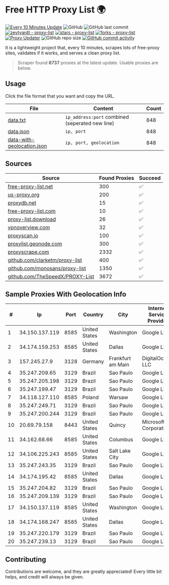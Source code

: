 
# Free HTTP Proxy List 🌍

[![Every 10 Minutes Update](https://github.com/mertguvencli/http-proxy-list/actions/workflows/main.yml/badge.svg?branch=main)](https://github.com/mertguvencli/http-proxy-list/actions/workflows/main.yml)
![GitHub](https://img.shields.io/github/license/mertguvencli/http-proxy-list)
![GitHub last commit](https://img.shields.io/github/last-commit/mertguvencli/http-proxy-list)
[![zevtyardt - proxy-list](https://img.shields.io/static/v1?label=zevtyardt&message=proxy-list&color=blue&logo=github)](https://github.com/zevtyardt/proxy-list "Go to GitHub repo")
[![stars - proxy-list](https://img.shields.io/github/stars/zevtyardt/proxy-list?style=social)](https://github.com/zevtyardt/proxy-list)
[![forks - proxy-list](https://img.shields.io/github/forks/zevtyardt/proxy-list?style=social)](https://github.com/zevtyardt/proxy-list)
[![Proxy Updater](https://github.com/zevtyardt/proxy-list/workflows/Proxy%20Updater/badge.svg)](https://github.com/zevtyardt/proxy-list/actions?query=workflow:"Proxy+Updater")
![GitHub repo size](https://img.shields.io/github/repo-size/zevtyardt/proxy-list)
[![GitHub commit activity](https://img.shields.io/github/commit-activity/m/zevtyardt/proxy-list?logo=commits)](https://github.com/zevtyardt/proxy-list/commits/main)

It is a lightweight project that, every 10 minutes, scrapes lots of free-proxy sites, validates if it works, and serves a clean proxy list.

> Scraper found **8737** proxies at the latest update. Usable proxies are below.

## Usage

Click the file format that you want and copy the URL.

|File|Content|Count|
|----|-------|-----|
|[data.txt](https://raw.githubusercontent.com/mertguvencli/http-proxy-list/main/proxy-list/data.txt)|`ip_address:port` combined (seperated new line)|848|
|[data.json](https://raw.githubusercontent.com/mertguvencli/http-proxy-list/main/proxy-list/data.json)|`ip, port`|848|
|[data-with-geolocation.json](https://raw.githubusercontent.com/mertguvencli/http-proxy-list/main/proxy-list/data-with-geolocation.json)|`ip, port, geolocation`|848|

## Sources

|Source|Found Proxies|Succeed|
|------|-------------|-------|
|[free-proxy-list.net](https://free-proxy-list.net)|300|✅|
|[us-proxy.org](https://www.us-proxy.org)|200|✅|
|[proxydb.net](http://proxydb.net)|15|✅|
|[free-proxy-list.com](https://free-proxy-list.com/?page=&port=&type%5B%5D=http&type%5B%5D=https&up_time=0&search=Search)|10|✅|
|[proxy-list.download](https://www.proxy-list.download/HTTP)|26|✅|
|[vpnoverview.com](https://vpnoverview.com/privacy/anonymous-browsing/free-proxy-servers)|32|✅|
|[proxyscan.io](https://www.proxyscan.io)|100|✅|
|[proxylist.geonode.com](https://proxylist.geonode.com/api/proxy-list?limit=300&page=1&sort_by=lastChecked&sort_type=desc&protocols=http,https)|300|✅|
|[proxyscrape.com](https://api.proxyscrape.com/v2/?request=displayproxies&protocol=http&timeout=10000&country=all&ssl=all&anonymity=all)|2332|✅|
|[github.com/clarketm/proxy-list](https://raw.githubusercontent.com/clarketm/proxy-list/master/proxy-list-raw.txt)|400|✅|
|[github.com/monosans/proxy-list](https://raw.githubusercontent.com/monosans/proxy-list/main/proxies/http.txt)|1350|✅|
|[github.com/TheSpeedX/PROXY-List](https://raw.githubusercontent.com/TheSpeedX/PROXY-List/master/http.txt)|3672|✅|


## Sample Proxies With Geolocation Info

|#|Ip|Port|Country|City|Internet Service Provider|
|-|--|----|-------|----|-------------------------|
|1|34.150.137.119|8585|United States|Washington|Google LLC|
|2|34.174.159.253|8585|United States|Dallas|Google LLC|
|3|157.245.27.9|3128|Germany|Frankfurt am Main|DigitalOcean, LLC|
|4|35.247.209.65|3129|Brazil|Sao Paulo|Google LLC|
|5|35.247.205.198|3129|Brazil|Sao Paulo|Google LLC|
|6|35.247.199.47|3129|Brazil|Sao Paulo|Google LLC|
|7|34.118.127.110|8585|Poland|Warsaw|Google LLC|
|8|35.247.249.71|3129|Brazil|Sao Paulo|Google LLC|
|9|35.247.200.244|3129|Brazil|Sao Paulo|Google LLC|
|10|20.69.79.158|8443|United States|Quincy|Microsoft Corporation|
|11|34.162.68.66|8585|United States|Columbus|Google LLC|
|12|34.106.225.243|8585|United States|Salt Lake City|Google LLC|
|13|35.247.243.35|3129|Brazil|Sao Paulo|Google LLC|
|14|34.174.195.42|8585|United States|Dallas|Google LLC|
|15|35.247.204.82|3129|Brazil|Sao Paulo|Google LLC|
|16|35.247.209.139|3129|Brazil|Sao Paulo|Google LLC|
|17|34.150.137.119|8585|United States|Washington|Google LLC|
|18|34.174.168.247|8585|United States|Dallas|Google LLC|
|19|35.247.220.179|3129|Brazil|Sao Paulo|Google LLC|
|20|35.247.239.13|3129|Brazil|Sao Paulo|Google LLC|



## Contributing

Contributions are welcome, and they are greatly appreciated! Every
little bit helps, and credit will always be given.


